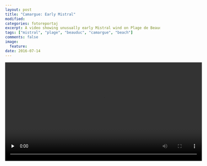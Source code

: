 ```yaml
---
layout: post
title: "Camargue: Early Mistral"
modified:
categories: fotoreportaj
excerpt: A video showing unusually early Mistral wind on Plage de Beauduc, Camargue.
tags: ["mistral", "plage", "beauduc", "camargue", "beach"]
comments: false
image:
  feature:
date: 2016-07-14
---
```

<div class="video-container">
<video width="640" height="320" controls="controls" preload="none">
	<source src="https://drive.google.com/open?id=0B0QPdXqQuwO3RHZmYVhQdFREcFU" type="video/mp4">
</video>
</div>
